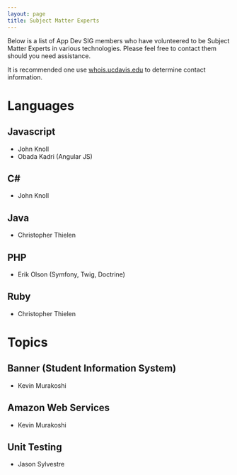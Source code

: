 ```yaml
---
layout: page
title: Subject Matter Experts
---
```


Below is a list of App Dev SIG members who have volunteered to be Subject Matter Experts in various technologies. Please feel free to contact them should you need assistance.

It is recommended one use [whois.ucdavis.edu](http://whois.ucdavis.edu) to determine contact information.

# Languages

## Javascript
- John Knoll
- Obada Kadri (Angular JS)

## C\#
- John Knoll

## Java
- Christopher Thielen

## PHP
- Erik Olson (Symfony, Twig, Doctrine)

## Ruby
- Christopher Thielen

# Topics

## Banner (Student Information System)
- Kevin Murakoshi

## Amazon Web Services
- Kevin Murakoshi

## Unit Testing
- Jason Sylvestre
